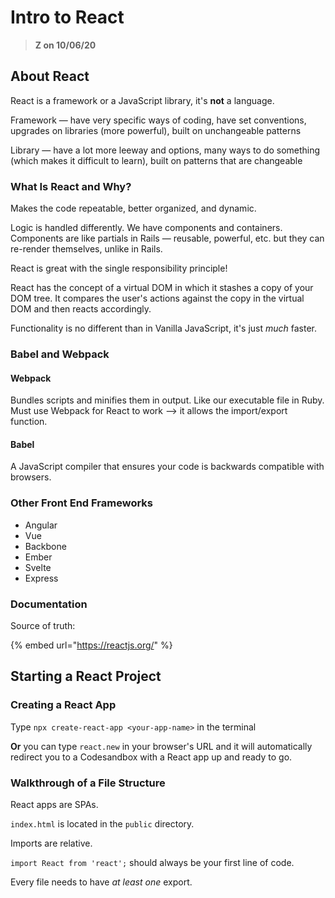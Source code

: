 # Intro to React

> **Z on 10/06/20**

## About React

React is a framework or a JavaScript library, it's **not** a language.

Framework — have very specific ways of coding, have set conventions, upgrades on libraries \(more powerful\), built on unchangeable patterns

Library — have a lot more leeway and options, many ways to do something \(which makes it difficult to learn\), built on patterns that are changeable

### What Is React and Why?

Makes the code repeatable, better organized, and dynamic.

Logic is handled differently. We have components and containers. Components are like partials in Rails — reusable, powerful, etc. but they can re-render themselves, unlike in Rails.

React is great with the single responsibility principle!

React has the concept of a virtual DOM in which it stashes a copy of your DOM tree. It compares the user's actions against the copy in the virtual DOM and then reacts accordingly.

Functionality is no different than in Vanilla JavaScript, it's just _much_ faster.

### Babel and Webpack

#### Webpack

Bundles scripts and minifies them in output. Like our executable file in Ruby. Must use Webpack for React to work --&gt; it allows the import/export function.

#### Babel

A JavaScript compiler that ensures your code is backwards compatible with browsers.

### Other Front End Frameworks

* Angular
* Vue
* Backbone
* Ember
* Svelte
* Express

### Documentation

Source of truth:

{% embed url="https://reactjs.org/" %}

## Starting a React Project

### Creating a React App

Type `npx create-react-app <your-app-name>` in the terminal

**Or** you can type `react.new` in your browser's URL and it will automatically redirect you to a Codesandbox with a React app up and ready to go.

### Walkthrough of a File Structure

React apps are SPAs.

`index.html` is located in the `public` directory.

Imports are relative.

`import React from 'react';` should always be your first line of code.

Every file needs to have _at least one_ export.


